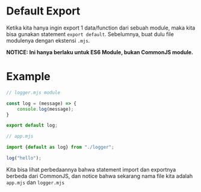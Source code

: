 # Default Export

Ketika kita hanya ingin export 1 data/function dari sebuah module, maka kita bisa gunakan statement `export default`. Sebelumnya, buat dulu file modulenya dengan ekstensi `.mjs`.

**NOTICE: Ini hanya berlaku untuk ES6 Module, bukan CommonJS module.**

# Example

```js
// logger.mjs module

const log = (message) => {
    console.log(message);
}

export default log;
```

```js
// app.mjs

import {default as log} from "./logger";

log("hello");
```

Kita bisa lihat perbedaannya bahwa statement import dan exportnya berbeda dari CommonJS, dan notice bahwa sekarang nama file kita adalah `app.mjs` dan `logger.mjs`
